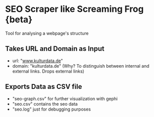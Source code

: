 # SEO Scraper like Screaming Frog {beta}
Tool for analysing a webpage's structure

## Takes URL and Domain as Input
- url: "www.kulturdata.de"
- domain: "kulturdata.de"
(Why? To distinguish between internal and external links. Drops external links)

## Exports Data as CSV file
- "seo-graph.csv" for further visualization with gephi
- "seo.csv" contains the seo data
- "seo.log" just for debugging purposes


 
